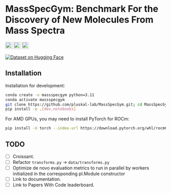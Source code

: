 # MassSpecGym: Benchmark For the Discovery of New Molecules From Mass Spectra

<p>
  <a href="https://github.com/pytorch/pytorch"> <img src="https://img.shields.io/badge/PyTorch-%23EE4C2C.svg?style=for-the-badge&logo=PyTorch&logoColor=white" height="22px"></a>
  <a href="https://github.com/Lightning-AI/pytorch-lightning"> <img src="https://img.shields.io/badge/-Lightning-792ee5?logo=pytorchlightning&logoColor=white" height="22px"></a>
  <a href="https://github.com/psf/black"><img alt="Code style: black" src="https://img.shields.io/badge/code%20style-black-000000.svg" height="22px"></a>
<p>

[![Dataset on Hugging Face](https://huggingface.co/datasets/huggingface/badges/resolve/main/dataset-on-hf-md-dark.svg)](https://huggingface.co/datasets/roman-bushuiev/MassSpecGym)  

## Installation

Installation for development:

```bash
conda create -n massspecgym python=3.11
conda activate massspecgym
git clone https://github.com/pluskal-lab/MassSpecGym.git; cd MassSpecGym
pip install -e .[dev,notebooks]
```

For AMD GPUs, you may need to install PyTorch for ROCm:

```bash
pip install -U torch --index-url https://download.pytorch.org/whl/rocm6.0
```

## TODO

- [ ] Croissant.
- [ ] Refactor `transforms.py` -> `data/transforms.py`
- [ ] Optimize de novo evaluation metrics to run in parallel by workers initialized in the corresponding pl.Module constructor
- [ ] Link to documentation.
- [ ] Link to Papers With Code leaderboard.
